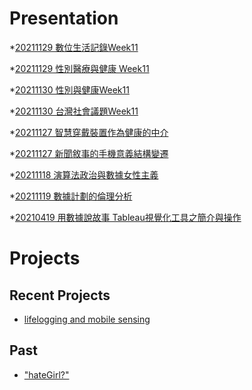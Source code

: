 # Presentation
*[20211129 數位生活記錄Week11]()

*[20211129 性別醫療與健康 Week11]()

*[20211130 性別與健康Week11]()

*[20211130 台灣社會議題Week11]()

*[20211127 智慧穿戴裝置作為健康的中介](https://docs.google.com/presentation/d/e/2PACX-1vQpejeu8ZvyzcbFVXbWKcUkPVa7qlT2sJWkLrXcYAwG5FiU0YzpQSrrT_wOrnzKutqj5HRf1_eIbPLd/pub?start=false&loop=false&delayms=3000)

*[20211127 新聞敘事的手機意義結構變遷](https://docs.google.com/presentation/d/e/2PACX-1vTV3Fj1ZYNQ2lfFXyQdKHZEdGpaFT9G6mocmYA1Wpb-i3JulBbvVLb9yG-bjiQ0n_p1DE5yHTTb6q0v/pub?start=false&loop=false&delayms=3000)

*[20211118 演算法政治與數據女性主義]()

*[20211119 數據計劃的倫理分析]()

*[20210419 用數據說故事 Tableau視覺化工具之簡介與操作]()


# Projects

## Recent Projects
* [lifelogging and mobile sensing]()

## Past
* ["hateGirl?"]()

